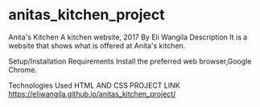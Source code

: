 # anitas_kitchen_project

Anita's Kitchen A kitchen website, 2017 By Eli Wangila Description It is a website that shows what is offered at Anita's kitchen.

Setup/Installation Requirements Install the preferred web browser,Google Chrome.

Technologies Used HTML AND CSS PROJECT LINK https://eliwangila.github.io/anitas_kitchen_project/
